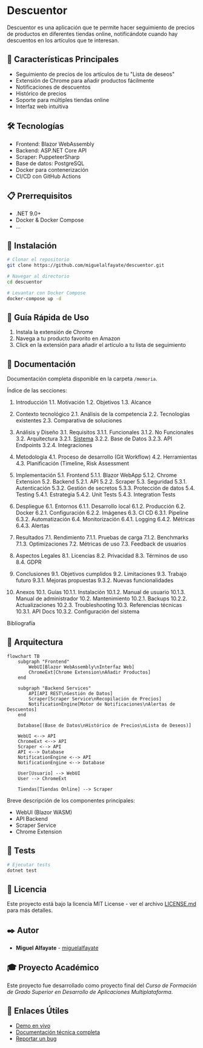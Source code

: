 # Descuentor

Descuentor es una aplicación que te permite hacer seguimiento de precios de productos en diferentes tiendas online, notificándote cuando hay descuentos en los artículos que te interesan.

## 🚀 Características Principales

- Seguimiento de precios de los artículos de tu "Lista de deseos"
- Extensión de Chrome para añadir productos fácilmente
- Notificaciones de descuentos
- Histórico de precios
- Soporte para múltiples tiendas online
- Interfaz web intuitiva

## 🛠️ Tecnologías

- Frontend: Blazor WebAssembly
- Backend: ASP.NET Core API
- Scraper: PuppeteerSharp
- Base de datos: PostgreSQL
- Docker para contenerización
- CI/CD con GitHub Actions

## 📋 Prerrequisitos

- .NET 9.0+
- Docker & Docker Compose
- ...

## 🔧 Instalación

```bash
# Clonar el repositorio
git clone https://github.com/miguelalfayate/descuentor.git

# Navegar al directorio
cd descuentor

# Levantar con Docker Compose
docker-compose up -d
```

## 🚀 Guía Rápida de Uso

1. Instala la extensión de Chrome
2. Navega a tu producto favorito en Amazon
3. Click en la extensión para añadir el artículo a tu lista de seguimiento

## 📖 Documentación

Documentación completa disponible en la carpeta `/memoria`.

Índice de las secciones:

1. Introducción
   1.1. Motivación
   1.2. Objetivos
   1.3. Alcance

2. Contexto tecnológico
   2.1. Análisis de la competencia
   2.2. Tecnologías existentes
   2.3. Comparativa de soluciones

3. Análisis y Diseño
   3.1. Requisitos
       3.1.1. Funcionales
       3.1.2. No Funcionales
   3.2. Arquitectura
       3.2.1. [Sistema](memoria/3.2-arquitectura/3.2.1-sistema.md)
       3.2.2. Base de Datos
       3.2.3. API Endpoints
       3.2.4. Integraciones

4. Metodología
   4.1. Proceso de desarrollo (Git Workflow)
   4.2. Herramientas
   4.3. Planificación (Timeline, Risk Assessment

5. Implementación
   5.1. Frontend
       5.1.1. Blazor WebApp
       5.1.2. Chrome Extension
   5.2. Backend
       5.2.1. API
       5.2.2. Scraper
   5.3. Seguridad
       5.3.1. Autenticación
       5.3.2. Gestión de secretos
       5.3.3. Protección de datos
   5.4. Testing
       5.4.1. Estrategia
       5.4.2. Unit Tests
       5.4.3. Integration Tests

6. Despliegue
   6.1. Entornos
       6.1.1. Desarrollo local
       6.1.2. Producción
   6.2. Docker
       6.2.1. Configuración
       6.2.2. Imágenes
   6.3. CI CD
       6.3.1. Pipeline
       6.3.2. Automatización
   6.4. Monitorización
       6.4.1. Logging
       6.4.2. Métricas
       6.4.3. Alertas

7. Resultados
   7.1. Rendimiento
       7.1.1. Pruebas de carga
       7.1.2. Benchmarks
       7.1.3. Optimizaciones
   7.2. Métricas de uso
   7.3. Feedback de usuarios

8. Aspectos Legales
   8.1. Licencias
   8.2. Privacidad
   8.3. Términos de uso
   8.4. GDPR

9. Conclusiones
   9.1. Objetivos cumplidos
   9.2. Limitaciones
   9.3. Trabajo futuro
       9.3.1. Mejoras propuestas
       9.3.2. Nuevas funcionalidades

10. Anexos
    10.1. Guías
        10.1.1. Instalación
        10.1.2. Manual de usuario
        10.1.3. Manual de administrador
    10.2. Mantenimiento
        10.2.1. Backups
        10.2.2. Actualizaciones
        10.2.3. Troubleshooting
    10.3. Referencias técnicas
        10.3.1. API Docs
        10.3.2. Configuración del sistema

Bibliografía

## 🔄 Arquitectura

```mermaid
flowchart TB
    subgraph "Frontend"
        WebUI[Blazor WebAssembly\nInterfaz Web]
        ChromeExt[Chrome Extension\nAñadir Productos]
    end

    subgraph "Backend Services"
        API[API REST\nGestión de Datos]
        Scraper[Scraper Service\nRecopilación de Precios]
        NotificationEngine[Motor de Notificaciones\nAlertas de Descuentos]
    end

    Database[(Base de Datos\nHistórico de Precios\nLista de Deseos)]
    
    WebUI <--> API
    ChromeExt <--> API
    Scraper <--> API
    API <--> Database
    NotificationEngine <--> API
    NotificationEngine <--> Database

    User[Usuario] --> WebUI
    User --> ChromeExt

    Tiendas[Tiendas Online] --> Scraper
```



Breve descripción de los componentes principales:
- WebUI (Blazor WASM)
- API Backend
- Scraper Service
- Chrome Extension

## 🧪 Tests

```bash
# Ejecutar tests
dotnet test
```

## 📝 Licencia

Este proyecto está bajo la licencia MIT License - ver el archivo [LICENSE.md](link) para más detalles.

## ✒️ Autor

* **Miguel Alfayate** - [miguelalfayate](https://github.com/miguelalfayate/)

## 🎓 Proyecto Académico

Este proyecto fue desarrollado como proyecto final del *Curso de Formación de Grado Superior en Desarrollo de Aplicaciones Multiplataforma*.

## 🔗 Enlaces Útiles

- [Demo en vivo](link)
- [Documentación técnica completa](link)
- [Reportar un bug](link)
